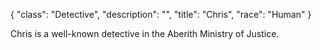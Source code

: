{
    "class": "Detective",
    "description": "",
    "title": "Chris",
    "race": "Human"
}

Chris is a well-known detective in the Aberith Ministry of Justice.